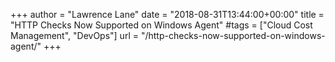 +++
author = "Lawrence Lane"
date = "2018-08-31T13:44:00+00:00"
title = "HTTP Checks Now Supported on Windows Agent"
#tags = ["Cloud Cost Management", "DevOps"]
url = "/http-checks-now-supported-on-windows-agent/"
+++